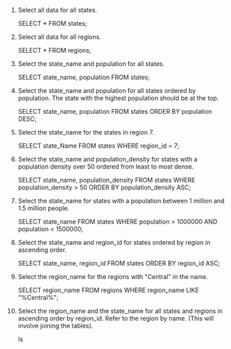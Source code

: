 1. Select all data for all states.

	SELECT * FROM states;


2. Select all data for all regions.

	SELECT * FROM regions;


3. Select the state_name and population for all states.

	SELECT state_name, population FROM states;


4. Select the state_name and population for all states ordered by population. The state with the highest population should be at the top.

	SELECT state_name, population FROM states ORDER BY population DESC;


5. Select the state_name for the states in region 7.
	
	SELECT state_Name FROM states WHERE region_id = 7;


6. Select the state_name and population_density for states with a population density over 50 ordered from least to most dense.

	SELECT state_name, population_density FROM states WHERE population_density > 50 ORDER BY population_density ASC;


7. Select the state_name for states with a population between 1 million and 1.5 million people.

	SELECT state_name FROM states WHERE population > 1000000 AND population < 1500000;


8. Select the state_name and region_id for states ordered by region in ascending order.

	SELECT state_name, region_id FROM states ORDER BY region_id ASC;


9. Select the region_name for the regions with "Central" in the name.

	SELECT region_name FROM regions WHERE region_name LIKE "%Central%";


10. Select the region_name and the state_name for all states and regions in ascending order by region_id. Refer to the region by name. (This will involve joining the tables).

	ls

